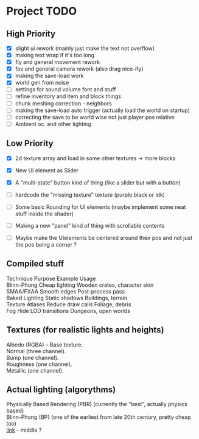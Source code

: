
# Project TODO  

## High Priority  
- [x] slight ui rework (mainly just make the text not overflow)  
- [x] making text wrap if it's too long  
- [x] fly and general movement rework  
- [x] fov and general camera rework (also drag nice-ify)  
- [x] making the save-load work  
- [x] world gen from noise  
- [ ] settings for sound volume font and stuff  
- [ ] refine inventory and item and block things  
- [ ] chunk meshing correction - neighbors  
- [ ] making the save-load auto trigger (actually load the world on startup)  
- [ ] correcting the save to be world wise not just player pos relative 
- [ ] Ambient oc. and other lighting  

## Low Priority  
- [x] 2d texture array and load in some other textures -> more blocks  
- [x] New UI element as Slider  
- [x] A "multi-state" button kind of thing (like a slider but with a button)  
- [ ] hardcode the "missing texture" texture (purple black or idk)  
- [ ] Some basic Rounding for UI elements (maybe implement some neat stuff inside the shader)  
- [ ] Making a new "panel" kind of thing with scrollable contents  


- [ ] Maybe make the UIelements be centered around their pos and not just the pos being a corner ?  

## Compiled stuff

Technique	Purpose	Example 	Usage  
Blinn-Phong	Cheap lighting		Wooden crates, character skin  
SMAA/FXAA	Smooth edges		Post-process pass  
Baked Lighting	Static shadows		Buildings, terrain  
Texture Atlases	Reduce draw calls	Foliage, debris  
Fog		Hide LOD transitions	Dungeons, open worlds  
 
## Textures (for realistic lights and heights)  
Albedo (RGBA) – Base texture.  
Normal (three channel).  
Bump (one channel).  
Roughness (one channel).  
Metallic (one channel).  

## Actual lighting (algorythms)  
Physically Based Rendering (PBR) (currently the "best", actually physics based)  
Blinn-Phong (BP) (one of the earliest from late 20th century, pretty cheap too)  
[link](https://google.github.io/filament/Filament.md.html) - middle ?  
